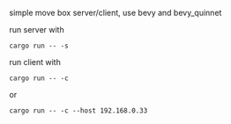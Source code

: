 simple move box server/client, use bevy and bevy_quinnet

run server with
```
cargo run -- -s
```
run client with
```
cargo run -- -c
```
or 
```
cargo run -- -c --host 192.168.0.33
```
